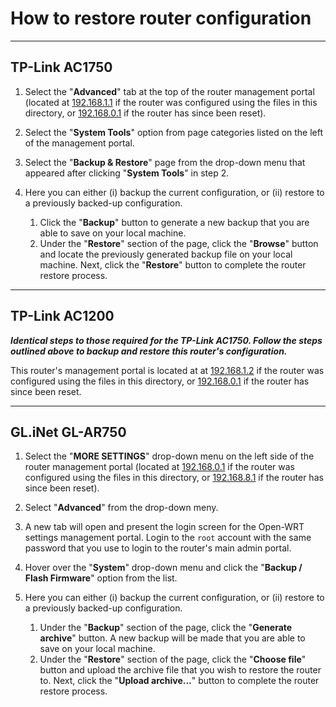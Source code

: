 # How to restore router configuration #
---
## TP-Link AC1750 ##
1. Select the "**Advanced**" tab at the top of the router management portal (located at [192.168.1.1](http://192.168.1.1) if the router was configured using the files in this directory, or [192.168.0.1](http://192.168.0.1) if the router has since been reset).

2. Select the "**System Tools**" option from page categories listed on the left of the management portal. 

3. Select the "**Backup & Restore**" page from the drop-down menu that appeared after clicking "**System Tools**" in step 2. 

4. Here you can either (i) backup the current configuration, or (ii) restore to a previously backed-up configuration. 
    1. Click the "**Backup**" button to generate a new backup that you are able to save on your local machine. 
    2. Under the "**Restore**" section of the page, click the "**Browse**" button and locate the previously generated backup file on your local machine. Next, click the "**Restore**" button to complete the router restore process.  
    
---
## TP-Link AC1200 ##

***Identical steps to those required for the TP-Link AC1750. Follow the steps outlined above to backup and restore this router's configuration.***

This router's management portal is located at at [192.168.1.2](http://192.168.1.2) if the router was configured using the files in this directory, or [192.168.0.1](http://192.168.0.1) if the router has since been reset.

---
## GL.iNet GL-AR750 ##

1. Select the "**MORE SETTINGS**" drop-down menu on the left side of the router management portal (located at [192.168.0.1](http://192.168.0.1) if the router was configured using the files in this directory, or [192.168.8.1](http://192.168.8.1) if the router has since been reset).

2. Select "**Advanced**" from the drop-down meny.

3. A new tab will open and present the login screen for the Open-WRT settings management portal. Login to the `root` account with the same password that you use to login to the router's main admin portal. 

4. Hover over the "**System**" drop-down menu and click the "**Backup / Flash Firmware**" option from the list. 

5. Here you can either (i) backup the current configuration, or (ii) restore to a previously backed-up configuration. 
    1. Under the "**Backup**" section of the page, click the "**Generate archive**" button. A new backup will be made that you are able to save on your local machine. 
    2. Under the "**Restore**" section of the page, click the "**Choose file**" button and upload the archive file that you wish to restore the router to. Next, click the "**Upload archive...**" button to complete the router restore process. 
